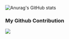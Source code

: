 

![Anurag's GitHub stats](https://github-readme-stats.vercel.app/api?username=abinzzz&count_private=true&show_icons=true&theme=tokyonight)

### My Github Contribution

![](https://raw.githubusercontent.com/abinzzz/abinzzz/main/assets/github-contribution-grid-snake.svg)

<!--START_SECTION:waka-->
<!--END_SECTION:waka-->


